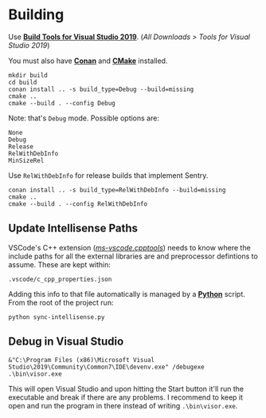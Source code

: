 # Building

Use [**Build Tools for Visual Studio 2019**](https://visualstudio.microsoft.com/downloads/). (*All Downloads > Tools for Visual Studio 2019*)

You must also have [**Conan**](https://conan.io/) and [**CMake**](https://cmake.org/) installed.

```
mkdir build
cd build
conan install .. -s build_type=Debug --build=missing
cmake ..
cmake --build . --config Debug
```

Note: that's ```Debug``` mode. Possible options are:

```
None
Debug
Release
RelWithDebInfo
MinSizeRel
```

Use ```RelWithDebInfo``` for release builds that implement Sentry.

```
conan install .. -s build_type=RelWithDebInfo --build=missing
cmake ..
cmake --build . --config RelWithDebInfo
```

## Update Intellisense Paths

VSCode's C++ extension ([*ms-vscode.cpptools*](https://marketplace.visualstudio.com/items?itemName=ms-vscode.cpptools)) needs to know where the include paths for all the external libraries are and preprocessor defintions to assume. These are kept within:

```
.vscode/c_cpp_properties.json
```

Adding this info to that file automatically is managed by a [**Python**](https://www.python.org/) script. From the root of the project run:

```
python sync-intellisense.py
```

## Debug in Visual Studio

```
&"C:\Program Files (x86)\Microsoft Visual Studio\2019\Community\Common7\IDE\devenv.exe" /debugexe .\bin\visor.exe
```

This will open Visual Studio and upon hitting the Start button it'll run the executable and break if there are any problems. I recommend to keep it open and run the program in there instead of writing ```.\bin\visor.exe```.